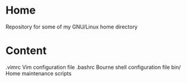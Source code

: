 Home
====

Repository for some of my GNU/Linux home directory

Content
=======
.vimrc      Vim configuration file
.bashrc     Bourne shell configuration file
bin/        Home maintenance scripts
